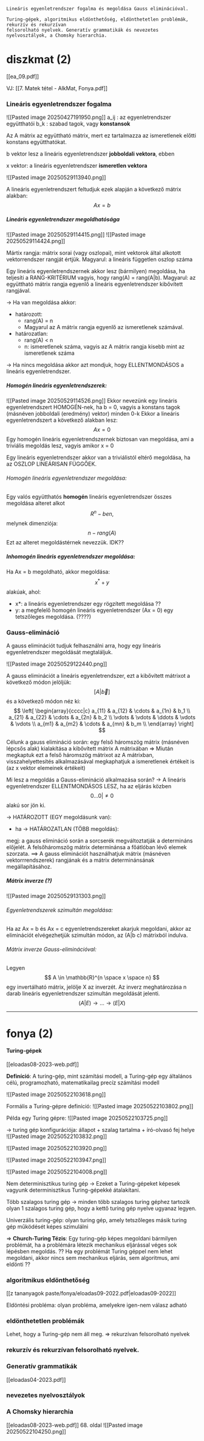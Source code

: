 ```
Lineáris egyenletrendszer fogalma és megoldása Gauss eliminációval.

Turing-gépek, algoritmikus eldönthetőség, eldönthetetlen problémák, rekurzív és rekurzívan
felsorolható nyelvek. Generatív grammatikák és nevezetes nyelvosztályok, a Chomsky hierarchia.
```

# diszkmat (2)
[[ea_09.pdf]]

VJ: [[7. Matek tétel - AlkMat, Fonya.pdf]]
### Lineáris egyenletrendszer fogalma 
![[Pasted image 20250427191950.png]]
a_ij : az egyenletrendszer együtthatói
b_k : szabad tagok, vagy **konstansok**

Az A mátrix az együttható mátrix, mert ez tartalmazza az ismeretlenek előtti konstans együtthatókat.

b vektor lesz a lineáris egyenletrendszer **jobboldali vektora**, ebben

x vektor: a lineáris egyenletrendszer **ismeretlen vektora**

![[Pasted image 20250529113940.png]]

A lineáris egyenletrendszert feltudjuk ezek alapján a következő mátrix alakban:
$$
Ax = b
$$

##### Lineáris egyenletrendszer megoldhatósága
![[Pasted image 20250529114415.png]]
![[Pasted image 20250529114424.png]]

Mártix rangja: mátrix sorai (vagy oszlopai), mint vektorok által alkotott vektorrendszer rangját értjük.
Magyarul: a lineáris független oszlop száma

Egy lineáris egyenletrendszernek akkor lesz (bármilyen) megoldása, ha teljesíti a RANG-KRITÉRIUM vagyis, hogy rang(A) = rang(A|b).
Magyarul: az együttható mátrix rangja egyenlő a lineáris egyenletrendszer kibővített rangjával.

-> Ha van megoldása akkor:
- határozott:
	- rang(A) = n
	- Magyarul az A mátrix rangja egyenlő az ismeretlenek számával.
- határozatlan:
	- rang(A) < n
	- n: ismeretlenek száma, vagyis az A mátrix rangja kisebb mint az ismeretlenek száma

-> Ha nincs megoldása akkor azt mondjuk, hogy ELLENTMONDÁSOS a lineáris egyenletrendszer.

##### Homogén lineáris egyenletrendszerek:
![[Pasted image 20250529114526.png]]
Ekkor nevezünk egy lineáris egyenletrendszert HOMOGÉN-nek, ha b = 0, vagyis a konstans tagok (másnéven jobboldali (eredmény) vektor) minden 0-k
Ekkor a lineáris egyenletrendszert a következő alakban lesz:
$$
Ax = 0
$$
Egy homogén lineáris egyenletrendszernek biztosan van megoldása, ami a triviális megoldás lesz, vagyis amikor x = 0

Egy lineáris egyenletrendszer akkor van a triviálistól eltérő megoldása, ha az OSZLOP LINEÁRISAN FÜGGŐEK.

###### Homogén lineáris egyenletrendszer megoldása:
Egy valós együtthatós **homogén** lineáris egyenletrendszer összes megoldása alteret alkot
$$
R^n-ben,
$$
melynek dimenziója:
$$
n-rang(A)
$$
Ezt az alteret megoldástérnek nevezzük.
IDK??
##### Inhomogén lineáris egyenletrendszer megoldása:
Ha Ax = b megoldható, akkor megoldása:
$$
x^* + y
$$
alakúak, ahol:
- x*: a lineáris egyenletrendszer egy rögzített megoldása ??
- y: a megfelelő homogén lineáris egyenletrendszer (Ax = 0) egy tetszőleges megoldása.
(????)

### Gauss-elimináció
A gauss eliminációt tudjuk felhasználni arra, hogy egy lineáris egyenletrendszer megoldását megtaláljuk.

![[Pasted image 20250529122440.png]]

A gauss eliminációt a lineáris egyenletrendszer, ezt a kibővített mátrixot a következő módon jelöljük:
$$
[A|\vec{b}]
$$
és a következő módon néz ki:
$$
\left[
\begin{array}{cccc|c}
a_{11} & a_{12} & \cdots & a_{1n} & b_1 \\
a_{21} & a_{22} & \cdots & a_{2n} & b_2 \\
\vdots & \vdots & \ddots & \vdots & \vdots \\
a_{m1} & a_{m2} & \cdots & a_{mn} & b_m \\
\end{array}
\right]
$$

Célunk a gauss elimináció során: egy felső háromszög mátrix (másnéven lépcsős alak) kialakítása a kibővített mátrix A mátrixában
=> Miután megkaptuk ezt a felső háromszög mátrixot az A mátrixban, visszahelyettesítés alkalmazásával megkaphatjuk a ismeretlenek értékeit is (az x vektor elemeinek értékeit)

Mi lesz a megoldás a Gauss-elimináció alkalmazása során?
-> A lineáris egyenletrendszer ELLENTMONDÁSOS LESZ, ha az eljárás közben
$$
0\dots0|\neq0
$$
alakú sor jön ki.

-> HATÁROZOTT (EGY megoldásunk van):
- ha 
-> HATÁROZATLAN (TÖBB megoldás):


megj: a gauss elimináció során a sorcserék megváltoztatják a determináns előjelét. A felsőháromszög mátrix determinánsa a főátlóban lévő elemek szorzata.
==> A gauss eliminációt használhatjuk mátrix (másnéven vektorrrendszerek) rangjának és a mátrix determinánsának megállapításához.

##### Mátrix inverze (?)
![[Pasted image 20250529131303.png]]

###### Egyenletrendszerek szimultán megoldása:
Ha az Ax = b és Ax = c egyenletrendszereket akarjuk megoldani, akkor az eliminációt elvégezhetjük szimultán módon, az (A|b c) mátrixból indulva.

###### Mátrix inverze Gauss-eliminációval:
Legyen
$$
A \in \mathbb{R}^{n \space x \space  n}
$$
egy invertálható mátrix, jelölje X az inverzét. Az inverz meghatározása n darab lineáris egyenletrendszer szimultán megoldását jelenti.
$$
(A|E) \rightarrow \dots \rightarrow (E|X)
$$


-------------
# fonya (2)

#### Turing-gépek
[[eloadas08-2023-web.pdf]]

**Definíció**:
A turing-gép, mint számítási modell, a Turing-gép egy általános célú, programozható, matematikailag precíz számítási modell


![[Pasted image 20250522103618.png]]

Formális a Turing-gépre definíció:
![[Pasted image 20250522103802.png]]

Példa egy Turing gépre:
![[Pasted image 20250522103725.png]]

-> turing gép konfigurációja: állapot + szalag tartalma + író-olvasó fej helye
![[Pasted image 20250522103832.png]]

![[Pasted image 20250522103920.png]]

![[Pasted image 20250522103947.png]]

![[Pasted image 20250522104008.png]]

Nem determinisztikus turing gép
-> Ezeket a Turing-gépeket képesek vagyunk determinisztikus Turing-gépekké átalakítani.

Több szalagos turing gép
-> minden több szalagos turing géphez tartozik olyan 1 szalagos turing gép, hogy a kettő turing gép nyelve ugyanaz legyen.

Univerzális turing-gép: olyan turing gép, amely tetszőleges másik turing gép működését képes szimulálni

=> **Church-Turing Tézis**: Egy turing-gép képes megoldani bármilyen problémát, ha a problémára létezik mechanikus eljárással véges sok lépésben megoldás. ??
Ha egy problémát Turing géppel nem lehet megoldani, akkor nincs sem mechanikus eljárás, sem algoritmus, ami eldönti ??
### algoritmikus eldönthetőség
[[z tananyagok paste/fonya/eloadas09-2022.pdf|eloadas09-2022]]

Eldöntési probléma: olyan probléma, amelyekre igen-nem válasz adható

### eldönthetetlen problémák

Lehet, hogy a Turing-gép nem áll meg.
=> rekurzívan felsorolható nyelvek

### rekurzív és rekurzívan felsorolható nyelvek.

### Generatív grammatikák
[[eloadas04-2023.pdf]]

### nevezetes nyelvosztályok

### A Chomsky hierarchia

[[eloadas08-2023-web.pdf]] 68. oldal
![[Pasted image 20250522104250.png]]